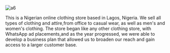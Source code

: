 
![a6](https://github.com/user-attachments/assets/7bbe0901-45ce-4c87-b8cc-c9253840ce00)


This is a Nigerian online clothing store based in Lagos, Nigeria. 
We sell all types of clothing and attire,from office to casual wear,
as well as men's and women's clothing.
The store began like any other clothing store, with WhatsApp ad placements,and as the year progressed, 
we were able to develop a business plan that allowed us to broaden our reach and gain access to a larger customer base.
